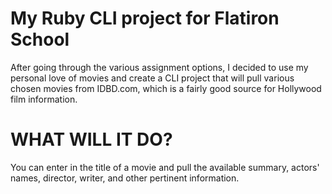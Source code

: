 # My Ruby CLI project for Flatiron School

After going through the various assignment options, I decided to use my personal love of movies and create a
CLI project that will pull various chosen movies from IDBD.com, which is a fairly good source for Hollywood film
information.

# WHAT WILL IT DO?

You can enter in the title of a movie and pull the available summary, actors' names, director, writer, and other
pertinent information.
